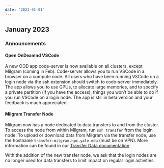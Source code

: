 ```yaml
---
date: '2023-01-01'
---
```


## January 2023

### Announcements

#### Open OnDeamnd VSCode

A new OOD app code-server is now available on all clusters, except Milgram (coming in Feb). Code-server allows you to run VSCode in a browser on a compute node. All users who have been running VSCode on a login node via the ssh extension should switch to code-server immediately.  The app allows you to use GPUs, to allocate large memories, and to specify a private partition (if you have the access), things you won’t be able to do if you run VSCode on a login node. The app is still in beta version and your feedback is much appreciated.

#### Milgram Transfer Node

Milgram now has a node dedicated to data transfers to and from the cluster. To access the node from within Milgram, run `ssh transfer` from the login node. To upload or download data from Milgram via the transfer node, use the hostname `transfer-milgram.hpc.yale.edu` (must be on VPN). More information can be found in our [Transfer Data documentation](/data/transfer/).

With the addition of the new transfer node, we ask that the login nodes are no longer used for data transfers to limit impact on regular login activities.
